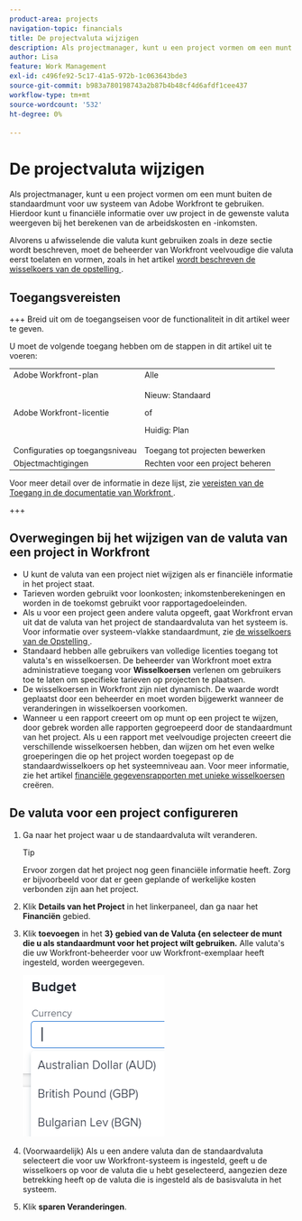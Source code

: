 ```yaml
---
product-area: projects
navigation-topic: financials
title: De projectvaluta wijzigen
description: Als projectmanager, kunt u een project vormen om een munt buiten de standaardmunt voor uw systeem van Adobe Workfront te gebruiken. Hierdoor kunt u financiële informatie over uw project in de gewenste valuta weergeven bij het berekenen van de arbeidskosten en -inkomsten.
author: Lisa
feature: Work Management
exl-id: c496fe92-5c17-41a5-972b-1c063643bde3
source-git-commit: b983a780198743a2b87b4b48cf4d6afdf1cee437
workflow-type: tm+mt
source-wordcount: '532'
ht-degree: 0%

---
```


# De projectvaluta wijzigen

Als projectmanager, kunt u een project vormen om een munt buiten de standaardmunt voor uw systeem van Adobe Workfront te gebruiken. Hierdoor kunt u financiële informatie over uw project in de gewenste valuta weergeven bij het berekenen van de arbeidskosten en -inkomsten.

Alvorens u afwisselende die valuta kunt gebruiken zoals in deze sectie wordt beschreven, moet de beheerder van Workfront veelvoudige die valuta eerst toelaten en vormen, zoals in het artikel [ wordt beschreven de wisselkoers van de opstelling ](../../../administration-and-setup/manage-workfront/exchange-rates/set-up-exchange-rates.md).

## Toegangsvereisten

+++ Breid uit om de toegangseisen voor de functionaliteit in dit artikel weer te geven.

U moet de volgende toegang hebben om de stappen in dit artikel uit te voeren:

<table style="table-layout:auto"> 
 <col> 
 <col> 
 <tbody> 
  <tr> 
   <td role="rowheader">Adobe Workfront-plan</td> 
   <td>Alle</td> 
  </tr> 
  <tr> 
   <td role="rowheader">Adobe Workfront-licentie</td> 
   <td>
   <p>Nieuw: Standaard</p>
   <p>of</p>
   <p>Huidig: Plan</p></td> 
  </tr> 
  <tr> 
   <td role="rowheader">Configuraties op toegangsniveau</td> 
   <td>Toegang tot projecten bewerken</td> 
  </tr> 
  <tr> 
   <td role="rowheader">Objectmachtigingen</td> 
   <td>Rechten voor een project beheren</td> 
  </tr> 
 </tbody> 
</table>

Voor meer detail over de informatie in deze lijst, zie [ vereisten van de Toegang in de documentatie van Workfront ](/help/quicksilver/administration-and-setup/add-users/access-levels-and-object-permissions/access-level-requirements-in-documentation.md).

+++

## Overwegingen bij het wijzigen van de valuta van een project in Workfront

* U kunt de valuta van een project niet wijzigen als er financiële informatie in het project staat.
* Tarieven worden gebruikt voor loonkosten; inkomstenberekeningen en worden in de toekomst gebruikt voor rapportagedoeleinden.
* Als u voor een project geen andere valuta opgeeft, gaat Workfront ervan uit dat de valuta van het project de standaardvaluta van het systeem is. Voor informatie over systeem-vlakke standaardmunt, zie [ de wisselkoers van de Opstelling ](../../../administration-and-setup/manage-workfront/exchange-rates/set-up-exchange-rates.md).
* Standaard hebben alle gebruikers van volledige licenties toegang tot valuta&#39;s en wisselkoersen. De beheerder van Workfront moet extra administratieve toegang voor **Wisselkoersen** verlenen om gebruikers toe te laten om specifieke tarieven op projecten te plaatsen.
* De wisselkoersen in Workfront zijn niet dynamisch. De waarde wordt geplaatst door een beheerder en moet worden bijgewerkt wanneer de veranderingen in wisselkoersen voorkomen.
* Wanneer u een rapport creeert om op munt op een project te wijzen, door gebrek worden alle rapporten gegroepeerd door de standaardmunt van het project. Als u een rapport met veelvoudige projecten creeert die verschillende wisselkoersen hebben, dan wijzen om het even welke groeperingen die op het project worden toegepast op de standaardwisselkoers op het systeemniveau aan. Voor meer informatie, zie het artikel [ financiële gegevensrapporten met unieke wisselkoersen ](../../../reports-and-dashboards/reports/creating-and-managing-reports/create-financial-data-reports-unique-exchange-rates.md) creëren.

## De valuta voor een project configureren

1. Ga naar het project waar u de standaardvaluta wilt veranderen.

   >[!TIP]
   >
   >Ervoor zorgen dat het project nog geen financiële informatie heeft. Zorg er bijvoorbeeld voor dat er geen geplande of werkelijke kosten verbonden zijn aan het project.

1. Klik **Details van het Project** in het linkerpaneel, dan ga naar het **Financiën** gebied.
1. Klik **toevoegen** in het **3&rbrace; gebied van de Valuta &lbrace;en selecteer de munt die u als standaardmunt voor het project wilt gebruiken.** Alle valuta&#39;s die uw Workfront-beheerder voor uw Workfront-exemplaar heeft ingesteld, worden weergegeven.

   ![ Valuta op project ](assets/currency-on-project-expanded-nwe.png)

1. (Voorwaardelijk) Als u een andere valuta dan de standaardvaluta selecteert die voor uw Workfront-systeem is ingesteld, geeft u de wisselkoers op voor de valuta die u hebt geselecteerd, aangezien deze betrekking heeft op de valuta die is ingesteld als de basisvaluta in het systeem.
1. Klik **sparen Veranderingen**.
